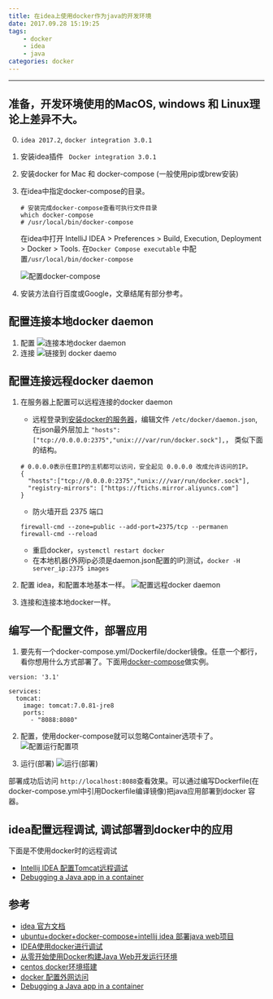 ```yaml
---
title: 在idea上使用docker作为java的开发环境
date: 2017.09.28 15:19:25
tags:
    - docker
    - idea
    - java
categories: docker
---
```


------

## 准备，开发环境使用的MacOS, windows 和 Linux理论上差异不大。

<!-- more -->

0. `idea 2017.2`, `docker integration 3.0.1`
1. 安装idea插件 ` Docker integration 3.0.1`
2. 安装docker for Mac 和 docker-compose (一般使用pip或brew安装)
3. 在idea中指定docker-compose的目录。
    ```
    # 安装完成docker-compose查看可执行文件目录
    which docker-compose
    # /usr/local/bin/docker-compose
    ```
    在idea中打开 IntelliJ IDEA > Preferences > Build, Execution, Deployment > Docker > Tools. 在`Docker Compose executable` 中配置`/usr/local/bin/docker-compose`
    
    ![配置docker-compose](http://upload-images.jianshu.io/upload_images/1855546-4246351b217b4316.png?imageMogr2/auto-orient/strip%7CimageView2/2/w/1240)
    
4. 安装方法自行百度或Google，文章结尾有部分参考。

## 配置连接本地docker daemon
1. 配置
![连接本地docker daemon](http://upload-images.jianshu.io/upload_images/1855546-05a07ffe7fcb855c.png?imageMogr2/auto-orient/strip%7CimageView2/2/w/1240)
2. 连接
![链接到 docker daemo](http://upload-images.jianshu.io/upload_images/1855546-dd91c39faefdd812.png?imageMogr2/auto-orient/strip%7CimageView2/2/w/1240)

## 配置连接远程docker daemon
1. 在服务器上配置可以远程连接的docker daemon
    * 远程登录到[安装docker的服务器](http://www.jianshu.com/p/f2194618fd3c)，编辑文件 `/etc/docker/daemon.json`, 在json最外层加上 `"hosts":["tcp://0.0.0.0:2375","unix:///var/run/docker.sock"],`， 类似下面的结构。
    
    ```
    # 0.0.0.0表示任意IP的主机都可以访问，安全起见 0.0.0.0 改成允许访问的IP。
    {
      "hosts":["tcp://0.0.0.0:2375","unix:///var/run/docker.sock"],
      "registry-mirrors": ["https://ftichs.mirror.aliyuncs.com"]
    }
    ```
    * 防火墙开启 2375 端口
    ```
    firewall-cmd --zone=public --add-port=2375/tcp --permanen
    firewall-cmd --reload
    ```
    * 重启docker，`systemctl restart docker`
    * 在本地机器(外网ip必须是daemon.json配置的IP)测试，`docker -H server_ip:2375 images`
2. 配置 idea，和配置本地基本一样。
    ![配置远程docker daemon](http://upload-images.jianshu.io/upload_images/1855546-ac1eddbc54a379e1.png?imageMogr2/auto-orient/strip%7CimageView2/2/w/1240)
3. 连接和连接本地docker一样。

## 编写一个配置文件，部署应用
1. 要先有一个docker-compose.yml/Dockerfile/docker镜像。任意一个都行，看你想用什么方式部署了。下面用[docker-compose](https://docs.docker.com/compose/compose-file/)做实例。
```
version: '3.1'

services:
  tomcat:
    image: tomcat:7.0.81-jre8
    ports:
      - "8088:8080"

```
2. 配置，使用docker-compose就可以忽略Container选项卡了。
![配置运行配置项](http://upload-images.jianshu.io/upload_images/1855546-15b47785006e923a.png?imageMogr2/auto-orient/strip%7CimageView2/2/w/1240)

3. 运行(部署)
![运行(部署)](http://upload-images.jianshu.io/upload_images/1855546-737ed26bfd5af175.png?imageMogr2/auto-orient/strip%7CimageView2/2/w/1240)

部署成功后访问 `http://localhost:8088`查看效果。可以通过编写Dockerfile(在docker-compose.yml中引用Dockerfile编译镜像)把java应用部署到docker 容器。

 
## idea配置远程调试, 调试部署到docker中的应用
下面是不使用docker时的远程调试
* [Intellij IDEA 配置Tomcat远程调试](http://blog.csdn.net/mingjie1212/article/details/52281847)
* [Debugging a Java app in a container](https://www.jetbrains.com/help/idea/debugging-a-java-app-in-a-container.html)


## 参考
* [idea 官方文档](https://www.jetbrains.com/help/idea/docker.html?search=docker)
* [ubuntu+docker+docker-compose+intellij idea 部署java web项目](https://yq.aliyun.com/articles/138741)
* [IDEA使用docker进行调试](http://www.cnblogs.com/xiaohunshi/p/5892067.html)
* [从零开始使用Docker构建Java Web开发运行环境](http://blog.csdn.net/u010397369/article/details/41349587)
* [centos docker环境搭建](http://www.jianshu.com/p/f2194618fd3c)
* [docker 配置外网访问](https://yq.aliyun.com/articles/86626?spm=5176.8091938.0.0.btZh0s)
* [Debugging a Java app in a container](https://www.jetbrains.com/help/idea/debugging-a-java-app-in-a-container.html)
